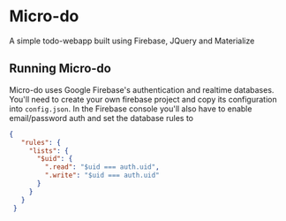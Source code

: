 # Micro-do
A simple todo-webapp built using Firebase, JQuery and Materialize

## Running Micro-do
Micro-do uses Google Firebase's authentication and realtime databases.
You'll need to create your own firebase project and copy its configuration into `config.json`.
In the Firebase console you'll also have to enable email/password auth and set the database rules to 
```json
{
   "rules": {
     "lists": {
       "$uid": {
         ".read": "$uid === auth.uid",
         ".write": "$uid === auth.uid"
       }
     }
   }
 }
```